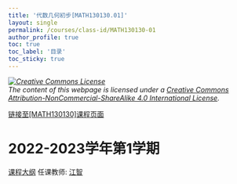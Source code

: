 ```yaml
---
title: '代数几何初步[MATH130130.01]'
layout: single
permalink: /courses/class-id/MATH130130-01
author_profile: true
toc: true
toc_label: '目录'
toc_sticky: true
---
```



<div class='notice--warning'>
	<p><i><a rel='license' href='http://creativecommons.org/licenses/by-nc-sa/4.0/'><img alt='Creative Commons License' style='border-width:0' src='https://i.creativecommons.org/l/by-nc-sa/4.0/88x31.png' /></a><br /> The content of this webpage is licensed under a <a rel='license' href='http://creativecommons.org/licenses/by-nc-sa/4.0/'>Creative Commons Attribution-NonCommercial-ShareAlike 4.0 International License</a>.</i></p>
</div>

<a href='https://fdu-math.github.io/courses/MATH130130'>链接至[MATH130130]课程页面</a>

# 2022-2023学年第1学期
<a href='https://fdu-math.github.io/courses/syllabus/MATH130130.01-2022-2023-1 (Encrypted).pdf'>课程大纲</a>
任课教师: <a href='https://fdu-math.github.io/teachers/江智'>江智</a>

